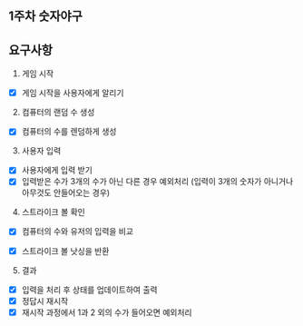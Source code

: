## 1주차 숫자야구

## 요구사항
    
1. 게임 시작
- [x] 게임 시작을 사용자에게 알리기
    
2. 컴퓨터의 랜덤 수 생성
- [x] 컴퓨터의 수를 렌덤하게 생성

3. 사용자 입력
- [x] 사용자에게 입력 받기
- [x] 입력받은 수가 3개의 수가 아닌 다른 경우 예외처리
        (입력이 3개의 숫자가 아니거나 아무것도 안들어오는 경우)

4. 스트라이크 볼 확인
- [x] 컴퓨터의 수와 유저의 입력을 비교
- [x] 스트라이크 볼 낫싱을 반환


5. 결과
- [x] 입력을 처리 후 상태를 업데이트하여 출력
- [x] 정답시 재시작
- [x] 재시작 과정에서 1과 2 외의 수가 들어오면 예외처리